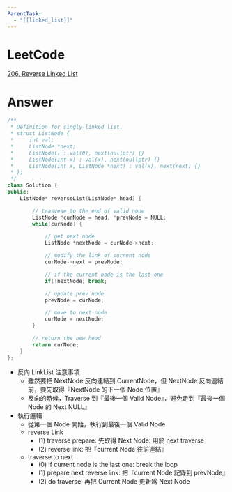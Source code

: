 ```yaml
---
ParentTask:
  - "[[linked_list]]"
---
```


# LeetCode
[206. Reverse Linked List](https://leetcode.com/problems/reverse-linked-list/)

# Answer
```Cpp
/**
 * Definition for singly-linked list.
 * struct ListNode {
 *     int val;
 *     ListNode *next;
 *     ListNode() : val(0), next(nullptr) {}
 *     ListNode(int x) : val(x), next(nullptr) {}
 *     ListNode(int x, ListNode *next) : val(x), next(next) {}
 * };
 */
class Solution {
public:
    ListNode* reverseList(ListNode* head) {

        // trasvese to the end of valid node
        ListNode *curNode = head, *prevNode = NULL;
        while(curNode) { 

            // get next node
            ListNode *nextNode = curNode->next;

            // modify the link of current node
            curNode->next = prevNode;

            // if the current node is the last one
            if(!nextNode) break;

            // update prev node
            prevNode = curNode;

            // move to next node
            curNode = nextNode;
        }

        // return the new head
        return curNode;
    }
};
```
- 反向 LinkList 注意事項
	- 雖然要把 NextNode 反向連結到 CurrentNode，但 NextNode 反向連結前，要先取得『NextNode 的下一個 Node 位置』
	- 反向的時候，Traverse 到『最後一個 Valid Node』，避免走到『最後一個 Node 的 Next NULL』
- 執行邏輯
	- 從第一個 Node 開始，執行到最後一個 Valid Node
	- reverse Link
		- (1) traverse prepare: 先取得 Next Node: 用於 next traverse
		- (2) reverse link: 把『current Node 往前連結』
	- traverse to next
		- (0) if current node is the last one: break the loop
		- (1) prepare next reverse link: 把『current Node 記錄到 prevNode』
		- (2) do traverse: 再把 Current Node 更新爲 Next Node
